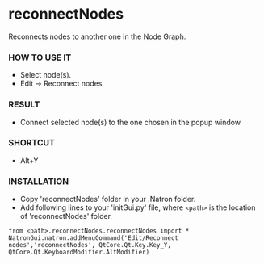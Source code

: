 # reconnectNodes

Reconnects nodes to another one in the Node Graph.

### HOW TO USE IT

* Select node(s).
* Edit -> Reconnect nodes

### RESULT

* Connect selected node(s) to the one chosen in the popup window

### SHORTCUT

* Alt+Y

### INSTALLATION

* Copy 'reconnectNodes' folder in your .Natron folder.
* Add following lines to your 'initGui.py' file, where ``<path>`` is the location of 'reconnectNodes' folder.

```
from <path>.reconnectNodes.reconnectNodes import *
NatronGui.natron.addMenuCommand('Edit/Reconnect nodes','reconnectNodes', QtCore.Qt.Key.Key_Y, QtCore.Qt.KeyboardModifier.AltModifier)
```
